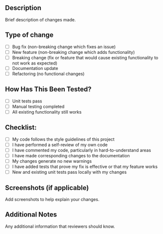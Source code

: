 ## Description
Brief description of changes made.

## Type of change
- [ ] Bug fix (non-breaking change which fixes an issue)
- [ ] New feature (non-breaking change which adds functionality)
- [ ] Breaking change (fix or feature that would cause existing functionality to not work as expected)
- [ ] Documentation update
- [ ] Refactoring (no functional changes)

## How Has This Been Tested?
- [ ] Unit tests pass
- [ ] Manual testing completed
- [ ] All existing functionality still works

## Checklist:
- [ ] My code follows the style guidelines of this project
- [ ] I have performed a self-review of my own code
- [ ] I have commented my code, particularly in hard-to-understand areas
- [ ] I have made corresponding changes to the documentation
- [ ] My changes generate no new warnings
- [ ] I have added tests that prove my fix is effective or that my feature works
- [ ] New and existing unit tests pass locally with my changes

## Screenshots (if applicable)
Add screenshots to help explain your changes.

## Additional Notes
Any additional information that reviewers should know.
